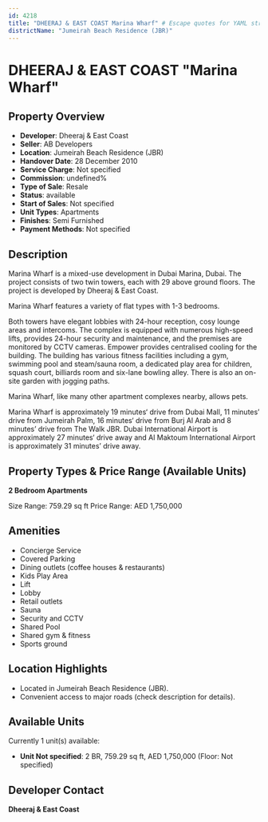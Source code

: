 ```yaml
---
id: 4218
title: "DHEERAJ & EAST COAST Marina Wharf" # Escape quotes for YAML string
districtName: "Jumeirah Beach Residence (JBR)"
---
```


# DHEERAJ & EAST COAST "Marina Wharf"

## Property Overview
- **Developer**: Dheeraj & East Coast
- **Seller**: AB Developers
- **Location**: Jumeirah Beach Residence (JBR)
- **Handover Date**: 28 December 2010
- **Service Charge**: Not specified
- **Commission**: undefined%
- **Type of Sale**: Resale
- **Status**: available
- **Start of Sales**: Not specified
- **Unit Types**: Apartments
- **Finishes**: Semi Furnished
- **Payment Methods**: Not specified

## Description
Marina Wharf is a mixed-use development in Dubai Marina, Dubai. The project consists of two twin towers, each with 29 above ground floors. The project is developed by Dheeraj & East Coast.

Marina Wharf features a variety of flat types with 1-3 bedrooms. 

Both towers have elegant lobbies with 24-hour reception, cosy lounge areas and intercoms. The complex is equipped with numerous high-speed lifts, provides 24-hour security and maintenance, and the premises are monitored by CCTV cameras. Empower provides centralised cooling for the building. The building has various fitness facilities including a gym, swimming pool and steam/sauna room, a dedicated play area for children, squash court, billiards room and six-lane bowling alley. There is also an on-site garden with jogging paths.

Marina Wharf, like many other apartment complexes nearby, allows pets.

Marina Wharf is approximately 19 minutes‘ drive from Dubai Mall, 11 minutes’ drive from Jumeirah Palm, 16 minutes‘ drive from Burj Al Arab and 8 minutes’ drive from The Walk JBR. Dubai International Airport is approximately 27 minutes‘ drive away and Al Maktoum International Airport is approximately 31 minutes’ drive away.

## Property Types & Price Range (Available Units)
**2 Bedroom Apartments**

Size Range: 759.29 sq ft
Price Range: AED 1,750,000

## Amenities
- Concierge Service
- Covered Parking
- Dining outlets  (coffee houses & restaurants)
- Kids Play Area
- Lift
- Lobby
- Retail outlets
- Sauna
- Security and CCTV
- Shared Pool
- Shared gym & fitness
- Sports ground

## Location Highlights
- Located in Jumeirah Beach Residence (JBR).
- Convenient access to major roads (check description for details).

## Available Units
Currently 1 unit(s) available:
- **Unit Not specified**: 2 BR, 759.29 sq ft, AED 1,750,000 (Floor: Not specified)

## Developer Contact
**Dheeraj & East Coast**
